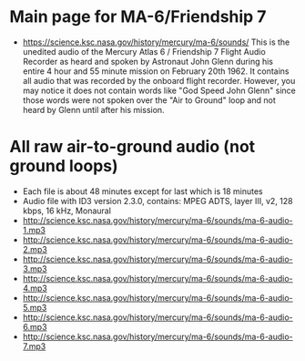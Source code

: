 # Main page for MA-6/Friendship 7
- https://science.ksc.nasa.gov/history/mercury/ma-6/sounds/
This is the unedited audio of the Mercury Atlas 6 / Friendship 7 Flight Audio Recorder as heard and spoken by Astronaut John Glenn during his entire 4 hour and 55 minute mission on February 20th 1962. It contains all audio that was recorded by the onboard flight recorder. However, you may notice it does not contain words like "God Speed John Glenn" since those words were not spoken over the "Air to Ground" loop and not heard by Glenn until after his mission.

# All raw air-to-ground audio (not ground loops)
- Each file is about 48 minutes except for last which is 18 minutes
- Audio file with ID3 version 2.3.0, contains: MPEG ADTS, layer III, v2, 128 kbps, 16 kHz, Monaural
- http://science.ksc.nasa.gov/history/mercury/ma-6/sounds/ma-6-audio-1.mp3
- http://science.ksc.nasa.gov/history/mercury/ma-6/sounds/ma-6-audio-2.mp3
- http://science.ksc.nasa.gov/history/mercury/ma-6/sounds/ma-6-audio-3.mp3
- http://science.ksc.nasa.gov/history/mercury/ma-6/sounds/ma-6-audio-4.mp3
- http://science.ksc.nasa.gov/history/mercury/ma-6/sounds/ma-6-audio-5.mp3
- http://science.ksc.nasa.gov/history/mercury/ma-6/sounds/ma-6-audio-6.mp3
- http://science.ksc.nasa.gov/history/mercury/ma-6/sounds/ma-6-audio-7.mp3
